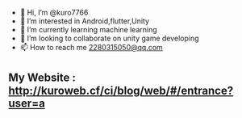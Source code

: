 - 👋 Hi, I’m @kuro7766
- 👀 I’m interested in Android,flutter,Unity
- 🌱 I’m currently learning machine learning
- 💞️ I’m looking to collaborate on unity game developing
- 📫 How to reach me 2280315050@qq.com

## My Website :　http://kuroweb.cf/ci/blog/web/#/entrance?user=a

<!---
kuro7766/kuro7766 is a ✨ special ✨ repository because its `README.md` (this file) appears on your GitHub profile.
You can click the Preview link to take a look at your changes.
--->
